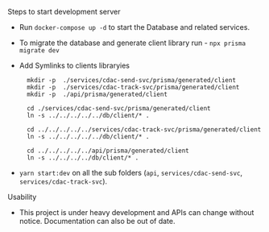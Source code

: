 Steps to start development server

- Run `docker-compose up -d` to start the Database and related services.
- To migrate the database and generate client library run - `npx prisma migrate dev`
- Add Symlinks to clients libraryies

  ```shell
    mkdir -p  ./services/cdac-send-svc/prisma/generated/client
    mkdir -p  ./services/cdac-track-svc/prisma/generated/client
    mkdir -p  ./api/prisma/generated/client

    cd ./services/cdac-send-svc/prisma/generated/client
    ln -s ../../../../../db/client/* .

    cd ../../../../../services/cdac-track-svc/prisma/generated/client
    ln -s ../../../../../db/client/* .

    cd ../../../../../api/prisma/generated/client
    ln -s ../../../../db/client/* .
  ```

- `yarn start:dev` on all the sub folders (`api`, `services/cdac-send-svc`, `services/cdac-track-svc`).

Usability

- This project is under heavy development and APIs can change without notice. Documentation can also be out of date.
